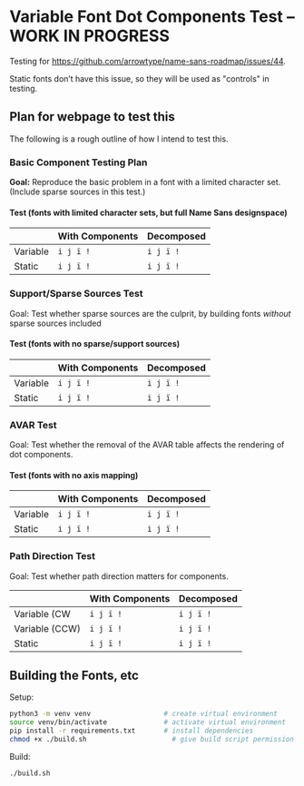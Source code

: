 # Variable Font Dot Components Test – WORK IN PROGRESS

Testing for https://github.com/arrowtype/name-sans-roadmap/issues/44.

Static fonts don’t have this issue, so they will be used as "controls" in testing.

## Plan for webpage to test this

The following is a rough outline of how I intend to test this.

### Basic Component Testing Plan

**Goal:** Reproduce the basic problem in a font with a limited character set. (Include sparse sources in this test.)

#### Test (fonts with limited character sets, but full Name Sans designspace)

|          | With Components | Decomposed |
|----------|-----------------|------------|
| Variable | `i j ï !`       | `i j ï !`  |
| Static   | `i j ï !`       | `i j ï !`  |

### Support/Sparse Sources Test

Goal: Test whether sparse sources are the culprit, by building fonts *without* sparse sources included
#### Test (fonts with no sparse/support sources)

|          | With Components | Decomposed |
|----------|-----------------|------------|
| Variable | `i j ï !`       | `i j ï !`  |
| Static   | `i j ï !`       | `i j ï !`  |
### AVAR Test

Goal: Test whether the removal of the AVAR table affects the rendering of dot components.

#### Test (fonts with no axis mapping)

|          | With Components | Decomposed |
|----------|-----------------|------------|
| Variable | `i j ï !`       | `i j ï !`  |
| Static   | `i j ï !`       | `i j ï !`  |

### Path Direction Test

Goal: Test whether path direction matters for components.

|                | With Components | Decomposed |
|----------------|-----------------|------------|
| Variable (CW   | `i j ï !`       | `i j ï !`  |
| Variable (CCW) | `i j ï !`       | `i j ï !`  |
| Static         | `i j ï !`       | `i j ï !`  |


## Building the Fonts, etc

Setup:

```bash
python3 -m venv venv                  # create virtual environment
source venv/bin/activate              # activate virtual environment
pip install -r requirements.txt       # install dependencies
chmod +x ./build.sh                     # give build script permission to run
```

Build:

```
./build.sh
```